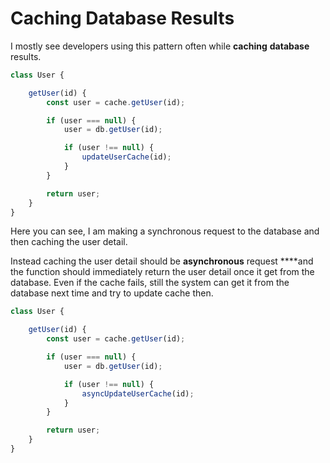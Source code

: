 # Caching Database Results

I mostly see developers using this pattern often while **caching** **database** results.

```javascript
class User {

    getUser(id) {
        const user = cache.getUser(id);

        if (user === null) {
            user = db.getUser(id);

            if (user !== null) {
                updateUserCache(id);
            }
        }

        return user;
    }
}
```

Here you can see, I am making a synchronous request to the database and then caching the user detail.

Instead caching the user detail should be **asynchronous** request ****and the function should immediately return the user detail once it get from the database. Even if the cache fails, still the system can get it from the database next time and try to update cache then.

```javascript
class User {

    getUser(id) {
        const user = cache.getUser(id);

        if (user === null) {
            user = db.getUser(id);

            if (user !== null) {
                asyncUpdateUserCache(id);
            }
        }

        return user;
    }
}
```



